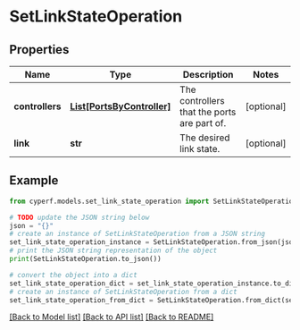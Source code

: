 # SetLinkStateOperation


## Properties

Name | Type | Description | Notes
------------ | ------------- | ------------- | -------------
**controllers** | [**List[PortsByController]**](PortsByController.md) | The controllers that the ports are part of. | [optional] 
**link** | **str** | The desired link state. | [optional] 

## Example

```python
from cyperf.models.set_link_state_operation import SetLinkStateOperation

# TODO update the JSON string below
json = "{}"
# create an instance of SetLinkStateOperation from a JSON string
set_link_state_operation_instance = SetLinkStateOperation.from_json(json)
# print the JSON string representation of the object
print(SetLinkStateOperation.to_json())

# convert the object into a dict
set_link_state_operation_dict = set_link_state_operation_instance.to_dict()
# create an instance of SetLinkStateOperation from a dict
set_link_state_operation_from_dict = SetLinkStateOperation.from_dict(set_link_state_operation_dict)
```
[[Back to Model list]](../README.md#documentation-for-models) [[Back to API list]](../README.md#documentation-for-api-endpoints) [[Back to README]](../README.md)


